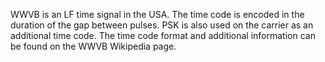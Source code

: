 WWVB is an LF time signal in the USA. The time code is encoded in the duration of the gap between pulses. PSK is also used on the carrier as an additional time code. The time code format and additional information can be found on the WWVB Wikipedia page.